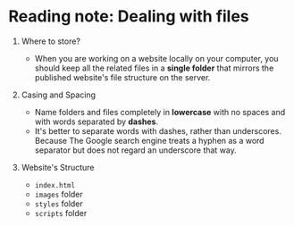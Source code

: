 # Reading note: Dealing with files

1. Where to store?
    -  When you are working on a website locally on your computer, you should keep all the related files in a **single folder** that mirrors the published website's file structure on the server.

2. Casing and Spacing
    - Name folders and files completely in **lowercase** with no spaces and with words separated by **dashes**.
    - It's better to separate words with dashes, rather than underscores. Because The Google search engine treats a hyphen as a word separator but does not regard an underscore that way.

3. Website's Structure
    - `index.html`
    - `images` folder
    - `styles` folder
    - `scripts` folder